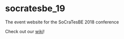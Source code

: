 # socratesbe_19
The event website for the SoCraTesBE 2018 conference

Check out our [wiki](https://github.com/socratesbe/socratesbe_19/wiki)!
